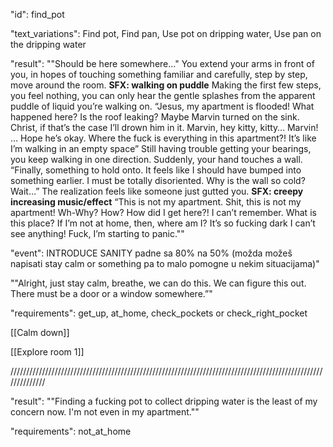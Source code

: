 "id": find_pot

"text_variations":
Find pot, Find pan, Use pot on dripping water, Use pan on the dripping water

"result":
""Should be here somewhere..." You extend your arms in front of you, in hopes of touching something familiar and carefully, step by step, move around the room. **SFX: walking on puddle** Making the first few steps, you feel nothing, you can only hear the gentle splashes from the apparent puddle of liquid you’re walking on. “Jesus, my apartment is flooded! What happened here? Is the roof leaking? Maybe Marvin turned on the sink. Christ, if that’s the case I’ll drown him in it. Marvin, hey kitty, kitty… Marvin! … Hope he’s okay. Where the fuck is everything in this apartment?! It’s like I’m walking in an empty space” Still having trouble getting your bearings, you keep walking in one direction. Suddenly, your hand touches a wall. “Finally, something to hold onto. It feels like I should have bumped into something earlier. I must be totally disoriented. Why is the wall so cold? Wait…” The realization feels like someone just gutted you. **SFX: creepy increasing music/effect** “This is not my apartment. Shit, this is not my apartment! Wh-Why? How? How did I get here?! <grunts> I can’t remember. What is this place? If I’m not at home, then, where am I? It’s so fucking dark I can’t see anything! Fuck, I’m starting to panic.""

"event":
INTRODUCE SANITY padne sa 80% na 50% (možda možeš napisati stay calm or something pa to malo pomogne u nekim situacijama)"

""Alright, just stay calm, breathe, we can do this. We can figure this out. There must be a door or a window somewhere.”"

"requirements": get_up, at_home, check_pockets or check_right_pocket

[[Calm down]]

[[Explore room 1]]

//////////////////////////////////////////////////////////////////////////////////////////////////////////////

"result":
""Finding a fucking pot to collect dripping water is the least of my concern now. I'm not even in my apartment.""

"requirements": not_at_home